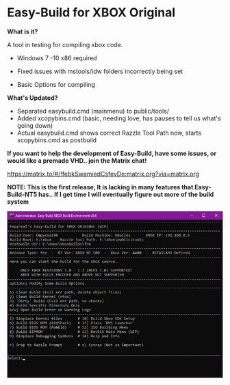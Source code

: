 # Easy-Build for XBOX Original



**What is it?**

A tool in testing for compiling xbox code.

- Windows 7 -10 x86 required

- Fixed issues with mstools/idw folders incorrectly being set

- Basic Options for compiling

**What's Updated?**

- Separated easybuild.cmd (mainmenu) to public/tools/ 
- Added xcopybins.cmd (basic, needing love, has pauses to tell us what's going down)
- Actual easybuild.cmd shows correct Razzle Tool Path now, starts xcopybins.cmd as postbuild
  
**If you want to help the development of Easy-Build, have some issues, or would like a premade VHD..  join the Matrix chat!**

  https://matrix.to/#/!febkSwamiedCsfevDe:matrix.org?via=matrix.org
  
  **NOTE: This is the first release, It is lacking in many features that Easy-Build-NT5 has.. If I get time I will eventually figure out more of the build system**
  
  ![Menu](https://github.com/Empyreal96/easy-build-xbox/raw/main/menu.png)
